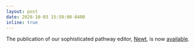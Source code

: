 ```yaml
---
layout: post
date: 2020-10-03 15:59:00-0400
inline: true
---
```


The publication of our sophisticated pathway editor, [Newt](http://newteditor.org), is now [available](https://academic.oup.com/bioinformatics/advance-article/doi/10.1093/bioinformatics/btaa850/5917629).
